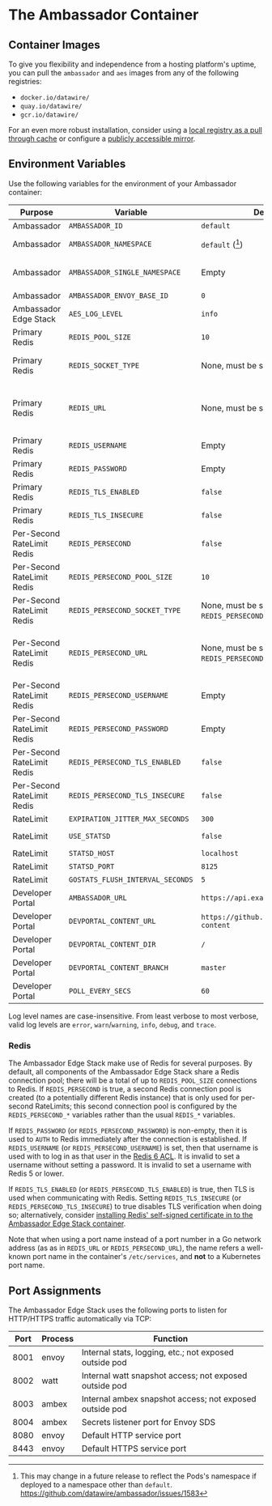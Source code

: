 # The Ambassador Container

## Container Images

To give you flexibility and independence from a hosting platform's uptime, you can pull the `ambassador` and `aes` images from any of the following registries:
- `docker.io/datawire/`
- `quay.io/datawire/`
- `gcr.io/datawire/`

For an even more robust installation, consider using a [local registry as a pull through cache](https://docs.docker.com/registry/recipes/mirror/) or configure a [publicly accessible mirror](https://cloud.google.com/container-registry/docs/using-dockerhub-mirroring).

## Environment Variables

Use the following variables for the environment of your Ambassador container:

| Purpose                    | Variable                         | Default value                                       | Value type                                                                    |
|----------------------------|----------------------------------|-----------------------------------------------------|-------------------------------------------------------------------------------|
| Ambassador                 | `AMBASSADOR_ID`                  | `default`                                           | Plain string                                                                  |
| Ambassador                 | `AMBASSADOR_NAMESPACE`           | `default` ([^1])                                    | Kubernetes namespace                                                          |
| Ambassador                 | `AMBASSADOR_SINGLE_NAMESPACE`    | Empty                                               | Boolean; non-empty=true, empty=false                                          |
| Ambassador                 | `AMBASSADOR_ENVOY_BASE_ID`       | `0`                                                 | Integer                                                                       |
| Ambassador Edge Stack      | `AES_LOG_LEVEL`                  | `info`                                              | Log level (see below)                                                         |
| Primary Redis              | `REDIS_POOL_SIZE`                | `10`                                                | Integer                                                                       |
| Primary Redis              | `REDIS_SOCKET_TYPE`              | None, must be set explicitly                        | Go network such as `tcp` or `unix`; see [Go `net.Dial`][]                     |
| Primary Redis              | `REDIS_URL`                      | None, must be set explicitly                        | Go network address; for TCP this is a `host:port` pair; see [Go `net.Dial`][] |
| Primary Redis              | `REDIS_USERNAME`                 | Empty                                               | Plain string                                                                  |
| Primary Redis              | `REDIS_PASSWORD`                 | Empty                                               | Plain string                                                                  |
| Primary Redis              | `REDIS_TLS_ENABLED`              | `false`                                             | Boolean; [Go `strconv.ParseBool`][]                                           |
| Primary Redis              | `REDIS_TLS_INSECURE`             | `false`                                             | Boolean; [Go `strconv.ParseBool`][]                                           |
| Per-Second RateLimit Redis | `REDIS_PERSECOND`                | `false`                                             | Boolean; [Go `strconv.ParseBool`][]                                           |
| Per-Second RateLimit Redis | `REDIS_PERSECOND_POOL_SIZE`      | `10`                                                | Integer                                                                       |
| Per-Second RateLimit Redis | `REDIS_PERSECOND_SOCKET_TYPE`    | None, must be set explicitly (if `REDIS_PERSECOND`) | Go network such as `tcp` or `unix`; see [Go `net.Dial`][]                     |
| Per-Second RateLimit Redis | `REDIS_PERSECOND_URL`            | None, must be set explicitly (if `REDIS_PERSECOND`) | Go network address; for TCP this is a `host:port` pair; see [Go `net.Dial`][] |
| Per-Second RateLimit Redis | `REDIS_PERSECOND_USERNAME`       | Empty                                               | Plain string                                                                  |
| Per-Second RateLimit Redis | `REDIS_PERSECOND_PASSWORD`       | Empty                                               | Plain string                                                                  |
| Per-Second RateLimit Redis | `REDIS_PERSECOND_TLS_ENABLED`    | `false`                                             | Boolean; [Go `strconv.ParseBool`][]                                           |
| Per-Second RateLimit Redis | `REDIS_PERSECOND_TLS_INSECURE`   | `false`                                             | Boolean; [Go `strconv.ParseBool`][]                                           |
| RateLimit                  | `EXPIRATION_JITTER_MAX_SECONDS`  | `300`                                               | Integer                                                                       |
| RateLimit                  | `USE_STATSD`                     | `false`                                             | Boolean; [Go `strconv.ParseBool`][]                                           |
| RateLimit                  | `STATSD_HOST`                    | `localhost`                                         | Hostname                                                                      |
| RateLimit                  | `STATSD_PORT`                    | `8125`                                              | Integer                                                                       |
| RateLimit                  | `GOSTATS_FLUSH_INTERVAL_SECONDS` | `5`                                                 | Integer                                                                       |
| Developer Portal           | `AMBASSADOR_URL`                 | `https://api.example.com`                           | URL                                                                           |
| Developer Portal           | `DEVPORTAL_CONTENT_URL`          | `https://github.com/datawire/devportal-content`     | git-remote URL                                                                |
| Developer Portal           | `DEVPORTAL_CONTENT_DIR`          | `/`                                                 | Rooted Git directory                                                          |
| Developer Portal           | `DEVPORTAL_CONTENT_BRANCH`       | `master`                                            | Git branch name                                                               |
| Developer Portal           | `POLL_EVERY_SECS`                | `60`                                                | Integer                                                                       |

Log level names are case-insensitive.  From least verbose to most
verbose, valid log levels are `error`, `warn`/`warning`, `info`,
`debug`, and `trace`.

### Redis

The Ambassador Edge Stack make use of Redis for several purposes.  By
default, all components of the Ambassador Edge Stack share a Redis
connection pool; there will be a total of up to `REDIS_POOL_SIZE`
connections to Redis.  If `REDIS_PERSECOND` is true, a second Redis
connection pool is created (to a potentially different Redis instance)
that is only used for per-second RateLimits; this second connection
pool is configured by the `REDIS_PERSECOND_*` variables rather than
the usual `REDIS_*` variables.

If `REDIS_PASSWORD` (or `REDIS_PERSECOND_PASSWORD`) is non-empty, then
it is used to `AUTH` to Redis immediately after the connection is
established.  If `REDIS_USERNAME` (or `REDIS_PERSECOND_USERNAME`) is
set, then that username is used with to log in as that user in the
[Redis 6 ACL].  It is invalid to set a username without setting a
password.  It is invalid to set a username with Redis 5 or lower.

If `REDIS_TLS_ENABLED` (or `REDIS_PERSECOND_TLS_ENABLED`) is true,
then TLS is used when communicating with Redis.  Setting
`REDIS_TLS_INSECURE` (or `REDIS_PERSECOND_TLS_INSECURE`) to true
disables TLS verification when doing so; alternatively, consider
[installing Redis' self-signed certificate in to the Ambassador Edge
Stack
container](../../using/filters/#installing-self-signed-certificates).

Note that when using a port name instead of a port number in a Go
network address (as as in `REDIS_URL` or `REDIS_PERSECOND_URL`), the
name refers a well-known port name in the container's `/etc/services`,
and **not** to a Kubernetes port name.

## Port Assignments

The Ambassador Edge Stack uses the following ports to listen for HTTP/HTTPS traffic automatically via TCP:

| Port | Process | Function                                                |
|------|---------|---------------------------------------------------------|
| 8001 | envoy   | Internal stats, logging, etc.; not exposed outside pod  |
| 8002 | watt    | Internal watt snapshot access; not exposed outside pod  |
| 8003 | ambex   | Internal ambex snapshot access; not exposed outside pod |
| 8004 | ambex   | Secrets listener port for Envoy SDS                     |
| 8080 | envoy   | Default HTTP service port                               |
| 8443 | envoy   | Default HTTPS service port                              |

[^1]: This may change in a future release to reflect the Pods's
      namespace if deployed to a namespace other than `default`.
      https://github.com/datawire/ambassador/issues/1583

[Go `net.Dial`]: https://golang.org/pkg/net/#Dial
[Go `strconv.ParseBool`]: https://golang.org/pkg/strconv/#ParseBool
[Redis 6 ACL]: https://redis.io/topics/acl
